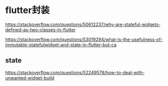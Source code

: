 # flutter封装

https://stackoverflow.com/questions/50612237/why-are-stateful-widgets-defined-as-two-classes-in-flutter

https://stackoverflow.com/questions/53019294/what-is-the-usefulness-of-immutable-statefulwidget-and-state-in-flutter-but-ca



## state

https://stackoverflow.com/questions/52249578/how-to-deal-with-unwanted-widget-build















